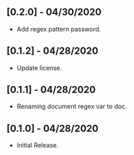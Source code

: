 ## [0.2.0] - 04/30/2020

* Add regex pattern password.

## [0.1.2] - 04/28/2020

* Update license.

## [0.1.1] - 04/28/2020

* Renaming document regex var to doc.

## [0.1.0] - 04/28/2020

* Initial Release.
